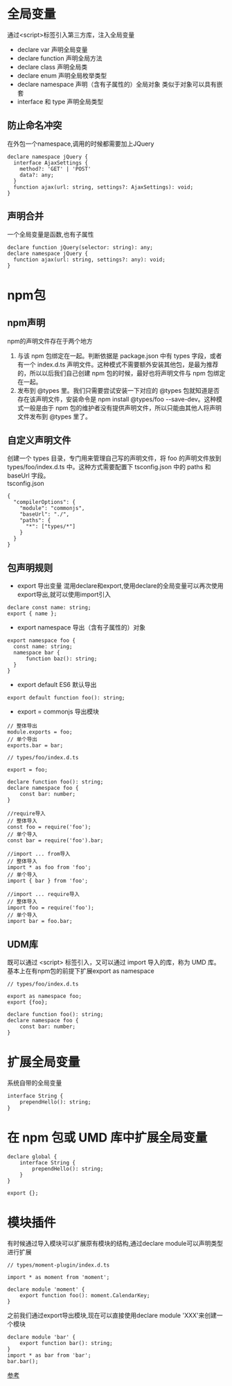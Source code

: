 # 全局变量
通过\<script>标签引入第三方库，注入全局变量  
- declare var 声明全局变量
- declare function 声明全局方法
- declare class 声明全局类
- declare enum 声明全局枚举类型
- declare namespace 声明（含有子属性的）全局对象
  类似于对象可以具有嵌套
- interface 和 type 声明全局类型

## 防止命名冲突
在外包一个namespace,调用的时候都需要加上JQuery
```
declare namespace jQuery {
  interface AjaxSettings {
    method?: 'GET' | 'POST'
    data?: any;
  }
  function ajax(url: string, settings?: AjaxSettings): void;
}
```
## 声明合并
一个全局变量是函数,也有子属性
```
declare function jQuery(selector: string): any;
declare namespace jQuery {
  function ajax(url: string, settings?: any): void;
}
```
# npm包
## npm声明
npm的声明文件存在于两个地方  
1. 与该 npm 包绑定在一起。判断依据是 package.json 中有 types 字段，或者有一个 index.d.ts 声明文件。这种模式不需要额外安装其他包，是最为推荐的，所以以后我们自己创建 npm 包的时候，最好也将声明文件与 npm 包绑定在一起。
2. 发布到 @types 里。我们只需要尝试安装一下对应的 @types 包就知道是否存在该声明文件，安装命令是 npm install @types/foo --save-dev。这种模式一般是由于 npm 包的维护者没有提供声明文件，所以只能由其他人将声明文件发布到 @types 里了。

## 自定义声明文件
创建一个 types 目录，专门用来管理自己写的声明文件，将 foo 的声明文件放到 types/foo/index.d.ts 中。这种方式需要配置下 tsconfig.json 中的 paths 和 baseUrl 字段。  
tsconfig.json
```
{
  "compilerOptions": {
    "module": "commonjs",
    "baseUrl": "./",
    "paths": {
      "*": ["types/*"]
    }
  }
}
```
## 包声明规则
- export 导出变量
  混用declare和export,使用declare的全局变量可以再次使用export导出,就可以使用import引入
```
declare const name: string;
export { name };
```
- export namespace 导出（含有子属性的）对象
```
export namespace foo {
  const name: string;
  namespace bar {
      function baz(): string;
  }
}
```
- export default ES6 默认导出
```
export default function foo(): string;
```
- export = commonjs 导出模块
```
// 整体导出
module.exports = foo;
// 单个导出
exports.bar = bar;
```
```
// types/foo/index.d.ts

export = foo;

declare function foo(): string;
declare namespace foo {
    const bar: number;
}
```
```
//require导入
// 整体导入
const foo = require('foo');
// 单个导入
const bar = require('foo').bar;

//import ... from导入
// 整体导入
import * as foo from 'foo';
// 单个导入
import { bar } from 'foo';

//import ... require导入
// 整体导入
import foo = require('foo');
// 单个导入
import bar = foo.bar;
```

## UDM库
既可以通过 \<script> 标签引入，又可以通过 import 导入的库，称为 UMD 库。
基本上在有npm包的前提下扩展export as namespace
```
// types/foo/index.d.ts

export as namespace foo;
export {foo};

declare function foo(): string;
declare namespace foo {
    const bar: number;
}
```

# 扩展全局变量
系统自带的全局变量
```
interface String {
    prependHello(): string;
}
```
# 在 npm 包或 UMD 库中扩展全局变量
```
declare global {
    interface String {
        prependHello(): string;
    }
}

export {};
```

# 模块插件
有时候通过导入模块可以扩展原有模块的结构,通过declare module可以声明类型进行扩展
```
// types/moment-plugin/index.d.ts

import * as moment from 'moment';

declare module 'moment' {
    export function foo(): moment.CalendarKey;
}
```

之前我们通过export导出模块,现在可以直接使用declare module 'XXX'来创建一个模块
```
declare module 'bar' {
    export function bar(): string;
}
import * as bar from 'bar';
bar.bar();
```

[参考](https://ts.xcatliu.com/basics/declaration-files#export)